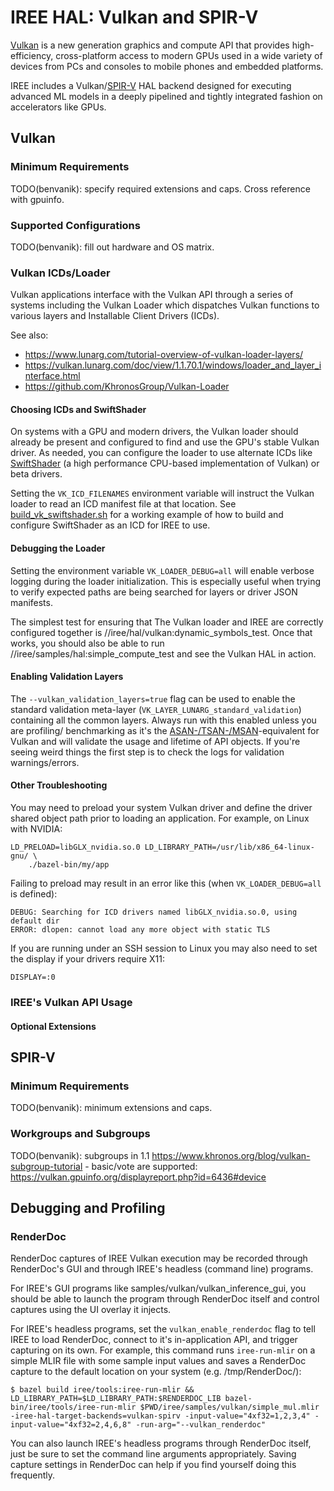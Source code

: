 # IREE HAL: Vulkan and SPIR-V

[Vulkan](https://www.khronos.org/vulkan/) is a new generation graphics and
compute API that provides high-efficiency, cross-platform access to modern GPUs
used in a wide variety of devices from PCs and consoles to mobile phones and
embedded platforms.

IREE includes a Vulkan/[SPIR-V](https://www.khronos.org/spir/) HAL backend
designed for executing advanced ML models in a deeply pipelined and tightly
integrated fashion on accelerators like GPUs.

## Vulkan

### Minimum Requirements

TODO(benvanik): specify required extensions and caps. Cross reference with
gpuinfo.

### Supported Configurations

TODO(benvanik): fill out hardware and OS matrix.

### Vulkan ICDs/Loader

Vulkan applications interface with the Vulkan API through a series of systems
including the Vulkan Loader which dispatches Vulkan functions to various layers
and Installable Client Drivers (ICDs).

See also:

*   https://www.lunarg.com/tutorial-overview-of-vulkan-loader-layers/
*   https://vulkan.lunarg.com/doc/view/1.1.70.1/windows/loader_and_layer_interface.html
*   https://github.com/KhronosGroup/Vulkan-Loader

#### Choosing ICDs and SwiftShader

On systems with a GPU and modern drivers, the Vulkan loader should already be
present and configured to find and use the GPU's stable Vulkan driver. As
needed, you can configure the loader to use alternate ICDs like
[SwiftShader](https://swiftshader.googlesource.com/SwiftShader/) (a high
performance CPU-based implementation of Vulkan) or beta drivers.

Setting the `VK_ICD_FILENAMES` environment variable will instruct the Vulkan
loader to read an ICD manifest file at that location. See
[build_vk_swiftshader.sh](../build_tools/third_party/swiftshader/build_vk_swiftshader.sh)
for a working example of how to build and configure SwiftShader as an ICD for
IREE to use.

#### Debugging the Loader

Setting the environment variable `VK_LOADER_DEBUG=all` will enable verbose
logging during the loader initialization. This is especially useful when trying
to verify expected paths are being searched for layers or driver JSON manifests.

The simplest test for ensuring that The Vulkan loader and IREE are correctly
configured together is //iree/hal/vulkan:dynamic_symbols_test. Once that works,
you should also be able to run //iree/samples/hal:simple_compute_test and see
the Vulkan HAL in action.

#### Enabling Validation Layers

The `--vulkan_validation_layers=true` flag can be used to enable the standard
validation meta-layer (`VK_LAYER_LUNARG_standard_validation`) containing all the
common layers. Always run with this enabled unless you are profiling/
benchmarking as it's the
[ASAN-/TSAN-/MSAN](https://github.com/google/sanitizers)-equivalent for Vulkan
and will validate the usage and lifetime of API objects. If you're seeing weird
things the first step is to check the logs for validation warnings/errors.

#### Other Troubleshooting

You may need to preload your system Vulkan driver and define the driver shared
object path prior to loading an application. For example, on Linux with NVIDIA:

```
LD_PRELOAD=libGLX_nvidia.so.0 LD_LIBRARY_PATH=/usr/lib/x86_64-linux-gnu/ \
    ./bazel-bin/my/app
```

Failing to preload may result in an error like this (when `VK_LOADER_DEBUG=all`
is defined):

```
DEBUG: Searching for ICD drivers named libGLX_nvidia.so.0, using default dir
ERROR: dlopen: cannot load any more object with static TLS
```

If you are running under an SSH session to Linux you may also need to set the
display if your drivers require X11:

```
DISPLAY=:0
```

### IREE's Vulkan API Usage

#### Optional Extensions

## SPIR-V

### Minimum Requirements

TODO(benvanik): minimum extensions and caps.

### Workgroups and Subgroups

TODO(benvanik): subgroups in 1.1
https://www.khronos.org/blog/vulkan-subgroup-tutorial - basic/vote are
supported: https://vulkan.gpuinfo.org/displayreport.php?id=6436#device

## Debugging and Profiling

### RenderDoc

RenderDoc captures of IREE Vulkan execution may be recorded through RenderDoc's
GUI and through IREE's headless (command line) programs.

For IREE's GUI programs like samples/vulkan/vulkan_inference_gui, you should be
able to launch the program through RenderDoc itself and control captures using
the UI overlay it injects.

For IREE's headless programs, set the `vulkan_enable_renderdoc` flag to tell
IREE to load RenderDoc, connect to it's in-application API, and trigger
capturing on its own. For example, this command runs `iree-run-mlir` on a simple
MLIR file with some sample input values and saves a RenderDoc capture to the
default location on your system (e.g. /tmp/RenderDoc/):

```shell
$ bazel build iree/tools:iree-run-mlir && LD_LIBRARY_PATH=$LD_LIBRARY_PATH:$RENDERDOC_LIB bazel-bin/iree/tools/iree-run-mlir $PWD/iree/samples/vulkan/simple_mul.mlir -iree-hal-target-backends=vulkan-spirv -input-value="4xf32=1,2,3,4" -input-value="4xf32=2,4,6,8" -run-arg="--vulkan_renderdoc"
```

You can also launch IREE's headless programs through RenderDoc itself, just be
sure to set the command line arguments appropriately. Saving capture settings
in RenderDoc can help if you find yourself doing this frequently.
